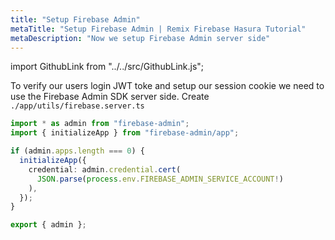 ```yaml
---
title: "Setup Firebase Admin"
metaTitle: "Setup Firebase Admin | Remix Firebase Hasura Tutorial"
metaDescription: "Now we setup Firebase Admin server side"
---
```


import GithubLink from "../../src/GithubLink.js";

<GithubLink link="https://github.com/hasura/learn-graphql/blob/master/tutorials/frontend/remix-firebase/app-final/app/utils/firebase.server.ts" text="firebase.server.ts" />

To verify our users login JWT toke and setup our session cookie we need to use the Firebase Admin SDK server side. Create `./app/utils/firebase.server.ts`

```typescript
import * as admin from "firebase-admin";
import { initializeApp } from "firebase-admin/app";

if (admin.apps.length === 0) {
  initializeApp({
    credential: admin.credential.cert(
      JSON.parse(process.env.FIREBASE_ADMIN_SERVICE_ACCOUNT!)
    ),
  });
}

export { admin };
```
